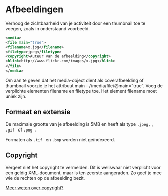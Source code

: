 ---
---

# Afbeeldingen

Verhoog de zichtbaarheid van je activiteit door een thumbnail toe te voegen, zoals in onderstaand voorbeeld.

~~~ xml
<media> 
<file main="true"> 
<filename>x.jpg</filename> 
<filetype>jpeg</filetype> 
<copyright>Auteur van de afbeelding</copyright> 
<hlink>http://www.flickr.com/images/x.jpg</hlink> 
</file> 
</media>
~~~

Om aan te geven dat het media-object dient als coverafbeelding of thumbnail voorzie je het attribuut main - //media/file/@main=”true”. Voeg de verplichte elementen filename en filetype toe. Het element filename moet uniek zijn. 


## Formaat en extensie

De maximale grootte van je afbeelding is 5MB en heeft als type ```.jpeg,``` , ```.gif ``` of ```.png ```.

Formaten als ```.tif ``` en ```.bmp``` worden niet geïndexeerd.

## Copyright

Vergeet niet het copyright te vermelden. Dit is weliswaar niet verplicht voor een geldig XML-document, maar is ten zeerste aangeraden. Zo geef je mee wie de rechten op de afbeelding bezit.

[Meer weten over copyright?](https://www.uitdatabank.be/copyright) 
